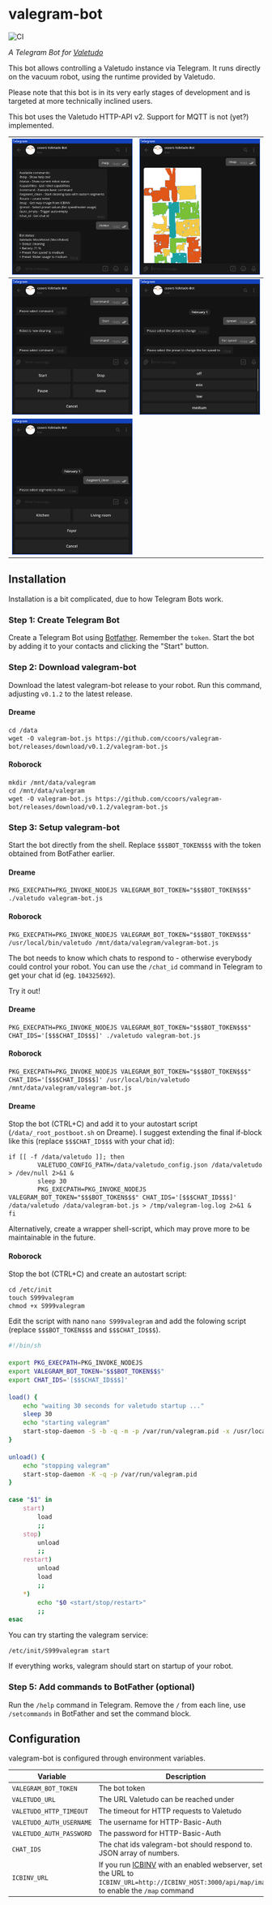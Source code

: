 # valegram-bot

![CI](https://github.com/ccoors/valegram-bot/actions/workflows/ci.yml/badge.svg)

_A Telegram Bot for [Valetudo](https://valetudo.cloud)_

This bot allows controlling a Valetudo instance via Telegram. It runs directly on the vacuum robot, using the runtime
provided by Valetudo.

Please note that this bot is in its very early stages of development and is targeted at more technically inclined users.

This bot uses the Valetudo HTTP-API v2. Support for MQTT is not (yet?) implemented.

| ![screenshot](assets/screenshot_1.png) | ![screenshot](assets/screenshot_2.png) |
| -------------------------------------- | -------------------------------------- |
| ![screenshot](assets/screenshot_3.png) | ![screenshot](assets/screenshot_4.png) |
| ![screenshot](assets/screenshot_5.png) |

## Installation

Installation is a bit complicated, due to how Telegram Bots work.

### Step 1: Create Telegram Bot

Create a Telegram Bot using [Botfather](https://core.telegram.org/bots#6-botfather). Remember the `token`. Start the bot
by adding it to your contacts and clicking the "Start" button.

### Step 2: Download valegram-bot

Download the latest valegram-bot release to your robot. Run this command, adjusting `v0.1.2` to the latest
release.

#### Dreame
```shell
cd /data
wget -O valegram-bot.js https://github.com/ccoors/valegram-bot/releases/download/v0.1.2/valegram-bot.js
```

#### Roborock
```shell
mkdir /mnt/data/valegram
cd /mnt/data/valegram
wget -O valegram-bot.js https://github.com/ccoors/valegram-bot/releases/download/v0.1.2/valegram-bot.js
```

### Step 3: Setup valegram-bot

Start the bot directly from the shell. Replace `$$$BOT_TOKEN$$$` with the token obtained from BotFather earlier.

#### Dreame
```shell
PKG_EXECPATH=PKG_INVOKE_NODEJS VALEGRAM_BOT_TOKEN="$$$BOT_TOKEN$$$" ./valetudo valegram-bot.js
```

#### Roborock
```shell
PKG_EXECPATH=PKG_INVOKE_NODEJS VALEGRAM_BOT_TOKEN="$$$BOT_TOKEN$$$" /usr/local/bin/valetudo /mnt/data/valegram/valegram-bot.js
```

The bot needs to know which chats to respond to - otherwise everybody could control your robot. You can use
the `/chat_id` command in Telegram to get your chat id (eg. `104325692`).

Try it out!
#### Dreame
```shell
PKG_EXECPATH=PKG_INVOKE_NODEJS VALEGRAM_BOT_TOKEN="$$$BOT_TOKEN$$$" CHAT_IDS='[$$$CHAT_ID$$$]' ./valetudo valegram-bot.js
```

#### Roborock
```shell
PKG_EXECPATH=PKG_INVOKE_NODEJS VALEGRAM_BOT_TOKEN="$$$BOT_TOKEN$$$" CHAT_IDS='[$$$CHAT_ID$$$]' /usr/local/bin/valetudo /mnt/data/valegram/valegram-bot.js
```

#### Dreame
Stop the bot (CTRL+C) and add it to your autostart script (`/data/_root_postboot.sh` on Dreame). I suggest extending the
final if-block like this (replace `$$$CHAT_ID$$$` with your chat id):

```
if [[ -f /data/valetudo ]]; then
        VALETUDO_CONFIG_PATH=/data/valetudo_config.json /data/valetudo > /dev/null 2>&1 &
        sleep 30
        PKG_EXECPATH=PKG_INVOKE_NODEJS VALEGRAM_BOT_TOKEN="$$$BOT_TOKEN$$$" CHAT_IDS='[$$$CHAT_ID$$$]' /data/valetudo /data/valegram-bot.js > /tmp/valegram-log.log 2>&1 &
fi
```

Alternatively, create a wrapper shell-script, which may prove more to be maintainable in the future.

#### Roborock
Stop the bot (CTRL+C) and create an autostart script:

```shell
cd /etc/init
touch S999valegram
chmod +x S999valegram
```

Edit the script with nano `nano S999valegram` and add the folowing script (replace `$$$BOT_TOKEN$$$` and `$$$CHAT_ID$$$`).
```bash
#!/bin/sh

export PKG_EXECPATH=PKG_INVOKE_NODEJS
export VALEGRAM_BOT_TOKEN="$$$BOT_TOKEN$$$"
export CHAT_IDS='[$$$CHAT_ID$$$]'

load() {
    echo "waiting 30 seconds for valetudo startup ..."
    sleep 30
    echo "starting valegram"
    start-stop-daemon -S -b -q -m -p /var/run/valegram.pid -x /usr/local/bin/valetudo /mnt/data/valegram/valegram-bot.js
}

unload() {
    echo "stopping valegram"
    start-stop-daemon -K -q -p /var/run/valegram.pid
}

case "$1" in
    start)
        load
        ;;
    stop)
        unload
        ;;
    restart)
        unload
        load
        ;;
    *)
        echo "$0 <start/stop/restart>"
        ;;
esac
```

You can try starting the valegram service:
```
/etc/init/S999valegram start
```

If everything works, valegram should start on startup of your robot.


### Step 5: Add commands to BotFather (optional)

Run the `/help` command in Telegram. Remove the `/` from each line, use `/setcommands` in BotFather and set the command block.


## Configuration

valegram-bot is configured through environment variables.

| Variable                 | Description                                                                                                                                                                                         | Default             |
| ------------------------ | --------------------------------------------------------------------------------------------------------------------------------------------------------------------------------------------------- | ------------------- |
| `VALEGRAM_BOT_TOKEN`     | The bot token                                                                                                                                                                                       | `""`                |
| `VALETUDO_URL`           | The URL Valetudo can be reached under                                                                                                                                                               | `http://localhost/` |
| `VALETUDO_HTTP_TIMEOUT`  | The timeout for HTTP requests to Valetudo                                                                                                                                                           | `10_000`            |
| `VALETUDO_AUTH_USERNAME` | The username for HTTP-Basic-Auth                                                                                                                                                                    | `""`                |
| `VALETUDO_AUTH_PASSWORD` | The password for HTTP-Basic-Auth                                                                                                                                                                    | `""`                |
| `CHAT_IDS`               | The chat ids valegram-bot should respond to. JSON array of numbers.                                                                                                                                 | `[]`                |
| `ICBINV_URL`             | If you run [ICBINV](https://github.com/Hypfer/ICantBelieveItsNotValetudo) with an enabled webserver, set the URL to `ICBINV_URL=http://ICBINV_HOST:3000/api/map/image` to enable the `/map` command | `""`                |
